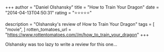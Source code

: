 +++
author = "Daniel Olshansky"
title = "How to Train Your Dragon"
date = "2014-04-13T04:50:31"
rating = "⭐⭐⭐⭐⭐"

description = "Olshansky's review of How to Train Your Dragon"
tags = [
    "movie",
]
rotten_tomatoes_url = "https://www.rottentomatoes.com//m/how_to_train_your_dragon"
+++

Olshansky was too lazy to write a review for this one...
